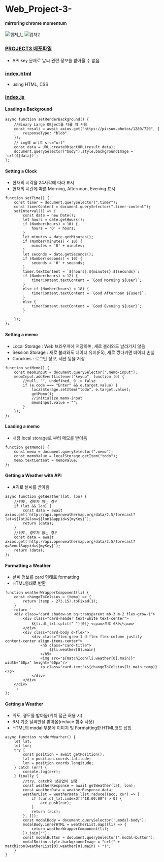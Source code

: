 # Web_Project-3-
#### mirroring chrome momentum

![캡처_1_](https://user-images.githubusercontent.com/50474972/111037510-b64e1300-8467-11eb-8c02-709531192bb3.JPG)
![캡처2](https://user-images.githubusercontent.com/50474972/111037920-a20b1580-8469-11eb-88e7-9cfcb1dcabd5.JPG)

### [PROJECT3 배포파일](https://kimujin3359.github.io/Web_Project-3-/)
- API key 문제로 날씨 관련 정보를 받아올 수 없음

### [index.html](https://github.com/KimUJin3359/Web_Project-3-/blob/master/index.html)
- using HTML, CSS

### [index.js](https://github.com/KimUJin3359/Web_Project-3-/blob/master/index.js)
#### Loading a Background
```
async function setRenderBackground() {
    //Binary Large OBject를 다룰 때 사용
    const result = await axios.get("https://picsum.photos/1280/720", {
        responseType: "blob"
    });
    // img에 url로 src="url"
    const data = URL.createObjectURL(result.data);
    document.querySelector("body").style.backgroundImage = `url(${data})`;
};
```

#### Setting a Clock
- 현재의 시각을 24시각에 따라 표시
- 현재의 시간에 따른 Morning, Afternoon, Evening 표시
```
function setTime() {
    const timer = document.querySelector(".timer");
    const timerContent = document.querySelector(".timer-content");
    setInterval(() => {
        const date = new Date();
        let hours = date.getHours();
        if (Number(hours) < 10) {
            hours = '0' + hours;
        }
        let minutes = date.getMinutes();
        if (Number(minutes) < 10) {
            minutes = '0' + minutes;
        }
        let seconds = date.getSeconds();
        if (Number(seconds) < 10) {
            seconds = '0' + seconds;
        }
        timer.textContent = `${hours}:${minutes}:${seconds}`;
        if (Number(hours) < 12) {
            timerContent.textContent = `Good Morning ${user}`;
        }
        else if (Number(hours) < 18) {
            timerContent.textContent = `Good Afternoon ${user}`;
        }
        else {
            timerContent.textContent = `Good Evening ${user}`;
        }

    });
};
```

#### Setting a memo
- Local Storage : Web 브라우저에 저장하며, 새로 불러와도 날라가지 않음
- Session Storage : 새로 불러와도 데이터 유지(F5), 새로 껐다키면 데이터 손실
- Coockies : 로그인 정보, 세션 등을 저장
```
function setMemo() {
    const meomInput = document.querySelector(".memo-input");
    meomInput.addEventListener("keyup", function (e) {
        //null, "", undefined, 0 -> false
        if (e.code === "Enter" && e.target.value) {
            localStorage.setItem("todo", e.target.value);
            getMemo();
            //initialize memo-input
            meomInput.value = "";
        }
    });
};
```

#### Loading a memo
- 내장 local storage로 부터 메모를 받아옴
```
function getMemo() {
    const memo = document.querySelector(".memo");
    const memoValue = localStorage.getItem("todo");
    memo.textContent = memoValue;
};
```

#### Getting a Weather with API
- API로 날씨를 받아옴
```
async function getWeather(lat, lon) {
    //위도, 경도가 있는 경우
    if (lat && lon) {
        const data = await axios.get(`http://api.openweathermap.org/data/2.5/forecast?lat=${lat}&lon=${lon}&appid=${myKey}`);
        return (data);
    }
    //위도, 경도가 없는 경우
    const data = await axios.get(`http://api.openweathermap.org/data/2.5/forecast?q=Seoul&appid=${myKey}`);
    return (data);
};
```

#### Formatting a Weather
- 날씨 정보를 card 형태로 formatting
- HTML형태로 반환
```
function weatherWrapperComponent(li) {
    const changeToCelsius = (temp) => {
        return (temp - 273.15).toFixed(1);
    }
    return `
    <div class="card shadow-sm bg-transparent mb-3 m-2 flex-grow-1">
        <div class="card-header text-white text-center">
            ${li.dt_txt.split(" ")[0]} <span>오후 6시</span>
        </div>
        <div class="card-body d-flex">
            <div class="flex-grow-1 d-flex flex-column justify-content-center align-items-center">
                <h5 class="card-title">
                    ${li.weather[0].main}
                </h5>
                <img src="${matchIcon(li.weather[0].main)}" width="60px" height="60px"/>
                <p class="card-text">${changeToCelsius(li.main.temp)}</p>
            </div>
        </div>
    </div>
    `;
};
```

#### Getting a Weather
- 위도, 경도를 받아옴(위치 접근 허용 시)
- 6시 기준 날씨만을 받아옴(reduce 함수 사용)
- HTML의 modal 부분에 이미지 및 Formatting한 HTML코드 삽입
```
async function renderWearher() {
    let lat;
    let lon;
    try {
        const position = await getPosition();
        lat = position.coords.latitude;
        lon = position.coords.longitude;
    } catch (err) {
        console.log(err);
    } finally {
        //try, catch와 상관없이 실행
        const weatherResponse = await getWeather(lat, lon);
        const weatherData = weatherResponse.data;
        weatherList = weatherData.list.reduce((acc, cur) => {
            if (cur.dt_txt.indexOf("18:00:00") > 0) {
                acc.push(cur);
            }
            return (acc);
        }, []);
        const modalBody = document.querySelector('.modal-body');
        modalBody.innerHTML = weatherList.map((li) => {
            return weatherWrapperComponent(li);
        }).join("");
        const modalButton = document.querySelector(".modal-button");
        modalButton.style.backgroundImage = "url(" + matchIcon(weatherList[0].weather[0].main) + ")";
    }
}
```





